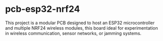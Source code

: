 # pcb-esp32-nrf24
This project is a modular PCB designed to host an ESP32 microcontroller and multiple NRF24 wireless modules, this board ideal for experimentation in wireless communication, sensor networks, or jamming systems.
